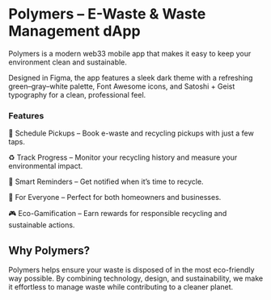 # Polymers – E-Waste & Waste Management dApp

Polymers is a modern web33 mobile app that makes it easy to keep your environment clean and sustainable.

Designed in Figma, the app features a sleek dark theme with a refreshing green–gray–white palette, Font Awesome icons, and Satoshi + Geist typography for a clean, professional feel.

### Features

📅 Schedule Pickups – Book e-waste and recycling pickups with just a few taps.

♻️ Track Progress – Monitor your recycling history and measure your environmental impact.

🔔 Smart Reminders – Get notified when it’s time to recycle.

🏡 For Everyone – Perfect for both homeowners and businesses.

🎮 Eco-Gamification – Earn rewards for responsible recycling and sustainable actions.

## Why Polymers?

Polymers helps ensure your waste is disposed of in the most eco-friendly way possible. By combining technology, design, and sustainability, we make it effortless to manage waste while contributing to a cleaner planet.
